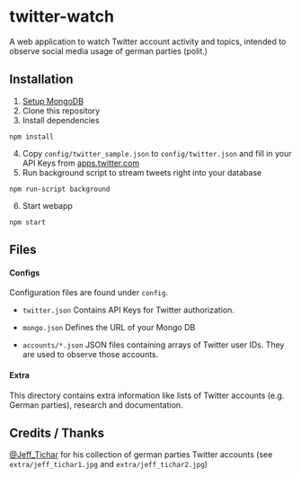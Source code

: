 # twitter-watch

A web application to watch Twitter account activity and topics, intended to observe social media usage of german parties (polit.) 

## Installation

1. [Setup MongoDB](https://docs.mongodb.org/manual/installation/#tutorials)
2. Clone this repository
3. Install dependencies
```
npm install
```
4. Copy `config/twitter_sample.json` to `config/twitter.json` and fill in your API Keys from [apps.twitter.com](https://apps.twitter.com/)
5. Run background script to stream tweets right into your database
```
npm run-script background
```
6. Start webapp
```
npm start
```

## Files

#### Configs

Configuration files are found under `config`.

* `twitter.json`
    Contains API Keys for Twitter authorization.
    
    
* `mongo.json`
    Defines the URL of your Mongo DB
    
    
* `accounts/*.json`
    JSON files containing arrays of Twitter user IDs. They are used to observe those accounts.
    
#### Extra

This directory contains extra information like lists of Twitter accounts (e.g. German parties), research and documentation. 

## Credits / Thanks

[@Jeff_Tichar](https://twitter.com/jeff_tichar) for his collection of german parties Twitter accounts (see `extra/jeff_tichar1.jpg` and `extra/jeff_tichar2.jpg`)
